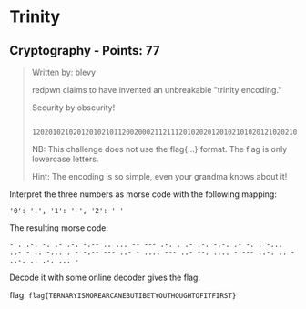 # Trinity

## Cryptography - Points: 77

> Written by: blevy
>
> 
>
> redpwn claims to have invented an unbreakable "trinity encoding."
>
> Security by obscurity!
>
> 
>
> ```
>
> 1202010210201201021011200200021121112010202012010210102012102021000200121200210002021210112111200121200002111200121102000021211120010200212001020020102000212
>
> ```
>
> 
>
> NB: This challenge does not use the flag{...} format. The flag is only lowercase letters.
>
> 
>
> Hint: The encoding is so simple, even your grandma knows about it!
>

Interpret the three numbers as morse code with the following mapping:

	'0': '.', '1': '-', '2': ' '

The resulting morse code:

	- . .-. -. .- .-. -.-- .. ... -- --- .-. . .- .-. -.-. .- -. . -... ..- - .. -... . - -.-- --- ..- - .... --- ..- --. .... - --- ..-. .. - ..-. .. .-. ... - 

Decode it with some online decoder gives the flag.

flag: `flag{TERNARYISMOREARCANEBUTIBETYOUTHOUGHTOFITFIRST}`